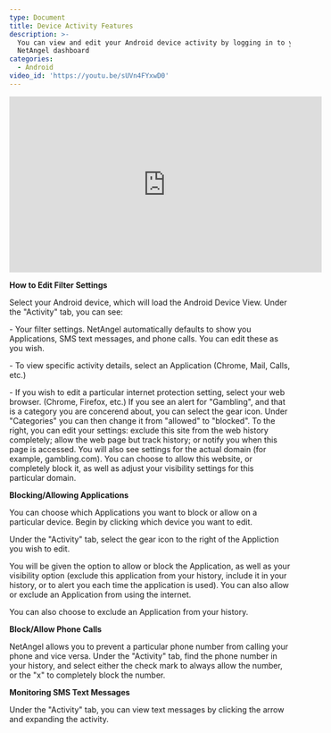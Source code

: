 ```yaml
---
type: Document
title: Device Activity Features
description: >-
  You can view and edit your Android device activity by logging in to your
  NetAngel dashboard
categories:
  - Android
video_id: 'https://youtu.be/sUVn4FYxwD0'
---
```

<iframe width="560" height="315" src="https://www.youtube.com/embed/sUVn4FYxwD0" frameborder="0" allow="accelerometer; autoplay; encrypted-media; gyroscope; picture-in-picture" allowfullscreen></iframe>

**How to Edit Filter Settings**

Select your Android device, which will load the Android Device View. Under the "Activity" tab, you can see:

\- Your filter settings. NetAngel automatically defaults to show you Applications, SMS text messages, and phone calls. You can edit these as you wish. 

\- To view specific activity details, select an Application (Chrome, Mail, Calls, etc.)

\- If you wish to edit a particular internet protection setting, select your web browser. (Chrome, Firefox, etc.) If you see an alert for "Gambling", and that is a category you are concerend about, you can select the gear icon. Under "Categories" you can then change it from "allowed" to "blocked". To the right, you can edit your settings: exclude this site from the web history completely; allow the web page but track history; or notify you when this page is accessed. You will also see settings for the actual domain (for example, gambling.com). You can choose to allow this website, or completely block it, as well as adjust your visibility settings for this particular domain. 

**Blocking/Allowing Applications**

You can choose which Applications you want to block or allow on a particular device. Begin by clicking which device you want to edit.

Under the "Activity" tab, select the gear icon to the right of the Appliction you wish to edit. 

You will be given the option to allow or block the Application, as well as your visibility option (exclude this application from your history, include it in your history, or to alert you each time the application is used). You can also allow or exclude an Application from using the internet. 

You can also choose to exclude an Application from your history. 

**Block/Allow Phone Calls**

NetAngel allows you to prevent a particular phone number from calling your phone and vice versa. Under the "Activity" tab, find the phone number in your history, and select either the check mark to always allow the number, or the "x" to completely block the number. 

**Monitoring SMS Text Messages**

Under the "Activity" tab, you can view text messages by clicking the arrow and expanding the activity.
